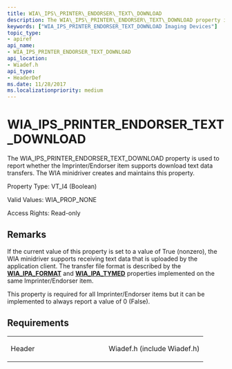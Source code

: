 ```yaml
---
title: WIA\_IPS\_PRINTER\_ENDORSER\_TEXT\_DOWNLOAD
description: The WIA\_IPS\_PRINTER\_ENDORSER\_TEXT\_DOWNLOAD property is used to report whether the Imprinter/Endorser item supports download text data transfers. The WIA minidriver creates and maintains this property.
keywords: ["WIA_IPS_PRINTER_ENDORSER_TEXT_DOWNLOAD Imaging Devices"]
topic_type:
- apiref
api_name:
- WIA_IPS_PRINTER_ENDORSER_TEXT_DOWNLOAD
api_location:
- Wiadef.h
api_type:
- HeaderDef
ms.date: 11/28/2017
ms.localizationpriority: medium
---
```


# WIA\_IPS\_PRINTER\_ENDORSER\_TEXT\_DOWNLOAD


The WIA\_IPS\_PRINTER\_ENDORSER\_TEXT\_DOWNLOAD property is used to report whether the Imprinter/Endorser item supports download text data transfers. The WIA minidriver creates and maintains this property.




Property Type: VT\_I4 (Boolean)

Valid Values: WIA\_PROP\_NONE

Access Rights: Read-only

Remarks
-------

If the current value of this property is set to a value of True (nonzero), the WIA minidriver supports receiving text data that is uploaded by the application client. The transfer file format is described by the [**WIA\_IPA\_FORMAT**](wia-ipa-format.md) and [**WIA\_IPA\_TYMED**](wia-ipa-tymed.md) properties implemented on the same Imprinter/Endorser item.

This property is required for all Imprinter/Endorser items but it can be implemented to always report a value of 0 (False).

Requirements
------------

<table>
<colgroup>
<col width="50%" />
<col width="50%" />
</colgroup>
<tbody>
<tr class="odd">
<td><p>Header</p></td>
<td>Wiadef.h (include Wiadef.h)</td>
</tr>
</tbody>
</table>

 

 





